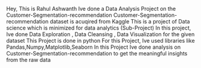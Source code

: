 Hey, This is Rahul Ashwanth 
Ive done a Data Analysis Project on the Customer-Segmentation-recommendation
Customer-Segmentation-recommendation dataset is acuqired from Kaggle
This is a project of Data science which is minimized for data analytics (Sub-Project)
In this project, Ive done Data Exploration , Data Cleansing , Data Visualization for the given dataset
This Project is done in python 
For this Project, Ive used libraries like Pandas,Numpy,Matplotlib,Seaborn
In this Project Ive done analysis on Customer-Segmentation-recommendation to get the meaningful insights from the raw data

